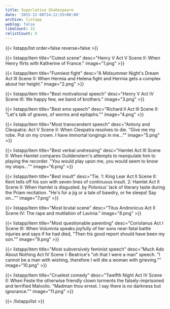 ```yaml
---
title: Superlative Shakespeare
date: '2015-12-08T14:12:55+00:00'
archive: listapp
weblog: false
likeCount: 22
relistCount: 8
---
```



{{< listapp/list order=false reverse=false >}}

   {{< listapp/item title="Cutest scene"
      desc="Henry V Act V Scene II: When Henry flirts with Katherine of France."
      image="1.png" >}}

   {{< listapp/item title="Funniest fight"
      desc="A Midsummer Night's Dream Act III Scene II: When   Hermia and Helena fight and Hermia gets a complex about her height."
      image="2.png" >}}

   {{< listapp/item title="Best motivational speech"
      desc="Henry V Act IV Scene III: We happy few, we band of brothers."
      image="3.png" >}}

   {{< listapp/item title="Best emo speech"
      desc="Richard II Act III Scene II: \"Let's talk of graves, of worms and epitaphs.\""
      image="4.png" >}}

   {{< listapp/item title="Most transcendent speech"
      desc="Antony and Cleopatra: Act V Scene II: When Cleopatra resolves to die. \"Give me my robe. Put on my crown. I have immortal longings in me...\""
      image="5.png" >}}

   {{< listapp/item title="Best verbal undressing"
      desc="Hamlet Act III Scene II: When Hamlet compares Guildenstern's attempts to manipulate him to playing the recorder.  \"You would play upon me, you would seem to know my stops…\""
      image="6.png" >}}

   {{< listapp/item title="Best insult"
      desc="Tie. 1: King Lear Act II Scene II: Kent tells off his son with seven lines of continuous insult. 2: Hamlet Act II Scene II: When Hamlet is disgusted. by Polonius' lack of literary taste during the Priam recitation. \"He's for a jig or a tale of bawdry, or he sleeps! Say on...\""
      image="7.png" >}}

   {{< listapp/item title="Most brutal scene"
      desc="Titus Andronicus Act II Scene IV: The rape and mutilation of Lavinia."
      image="8.png" >}}

   {{< listapp/item title="Most questionable parenting"
      desc="Coriolanus Act I Scene III: When Volumnia speaks joyfully of her sons near-fatal battle injuries and says if he had died, \"Then his good report should have been my son.\""
      image="9.png" >}}

   {{< listapp/item title="Most subversively feminist speech"
      desc="Much Ado About Nothing Act IV Scene I: Beatrice's \"oh that I were a man\" speech. \"I cannot be a man with wishing, therefore I will die a woman with grieving.\""
      image="10.png" >}}

   {{< listapp/item title="Cruelest comedy"
      desc="Twelfth Night Act IV Scene II: When Feste the otherwise friendly clown torments the falsely-imprisoned and terrified Malvolio. \"Madman thou errest. I say there is no darkness but ignorance.\""
      image="11.png" >}}

{{< /listapp/list >}}
